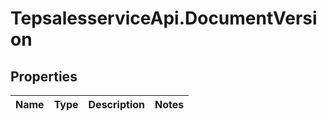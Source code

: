 # TepsalesserviceApi.DocumentVersion

## Properties
Name | Type | Description | Notes
------------ | ------------- | ------------- | -------------

